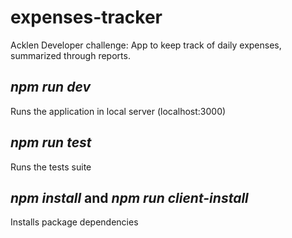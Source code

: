 # expenses-tracker
Acklen Developer challenge: App to keep track of daily expenses, summarized through reports.


## *npm run dev*
Runs the application in local server (localhost:3000)

## *npm run test*
Runs the tests suite


## *npm install* and *npm run client-install*
Installs package dependencies
